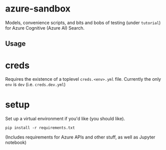 # azure-sandbox

Models, convenience scripts, and bits and bobs of testing (under `tutorial`) for
Azure Cognitive (Azure AI) Search.

## Usage

# creds
Requires the existence of a toplevel `creds.<env>.yml` file. Currently the only `env` is `dev` (i.e. `creds.dev.yml`)

# setup
Set up a virtual environment if you'd like (you should like).
```
pip install -r requirements.txt
```
(Includes requirements for Azure APIs and other stuff, as well as Jupyter notebook)